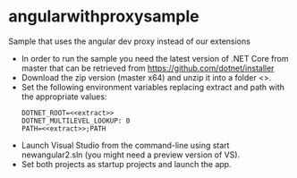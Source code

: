 # angularwithproxysample
Sample that uses the angular dev proxy instead of our extensions

* In order to run the sample you need the latest version of .NET Core from master that can be retrieved from https://github.com/dotnet/installer
* Download the zip version (master x64) and unzip it into a folder <<extract>>.
* Set the following environment variables replacing extract and path with the appropriate values:
  ```console
  DOTNET_ROOT=<<extract>>
  DOTNET_MULTILEVEL_LOOKUP: 0
  PATH=<<extract>>;PATH
  ```
* Launch Visual Studio from the command-line using start newangular2.sln (you might need a preview version of VS).
* Set both projects as startup projects and launch the app.

